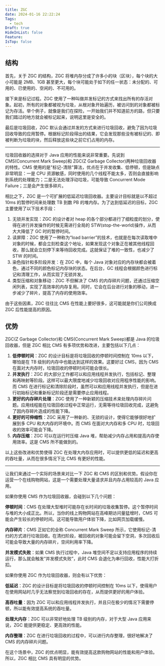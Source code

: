 ```yaml
---
title: ZGC
date: 2024-01-16 22:22:24
Tags:
  - tech
Draft: true
HideInList: false
Feature: 
IsTop: false
---
```


## 结构

首先，关于 ZGC 的结构，ZGC 将堆内存分成了许多小的块（区块），每个块的大小可能是 2MB、1GB 甚至更大，每个块可能处于如下的任一状态：未分配的、可用的、已使用的、空闲的、不可用的。

接下来是标记过程。ZGC 使用了一种叫做并发标记的方式来找出所有的存活对象。起初，所有的对象都被视为垃圾，从根对象开始遍历，被访问到的对象都被标记为存活。举个例子，就像是我们在探险，一开始我们并不知道前方的路，但只要我们踏过的地方就会被标记起来，说明这里是安全的。

最后是垃圾回收，ZGC 默认会通过并发的方式来进行垃圾回收，避免了因为垃圾回收导致的应用暂停。根据标记阶段得出的结果，它会发现那些没有被标记的、即被判断为垃圾的块，然后释放这些块之前它们占用的内存。

---

垃圾回收器的选择对于 Java 应用的性能来说非常重要。先说到 CMS(Concurrent Mark Sweep)和 ZGC(Z Garbage Collector)两种垃圾回收器的特性。CMS 使用的是"标记-清除"算法，优点在于并发收集、低停顿，但是缺点非常明显：一是 CPU 资源敏感，同时使用的几个线程不能太多，否则会直接影响到系统的处理能力；二是无法处理浮动垃圾，可能导致 Concurrent Mode Failure；三是会产生很多碎片。

相比之下，ZGC 是一个可扩展的低延迟垃圾回收器。主要设计目标就是以不超过 10ms 的暂停时间来处理数 TB 到数 PB 的堆内存。为了达到低延迟的目标，ZGC 主要使用了以下技术手段：

1. 无锁并发实现：ZGC 的设计者对 heap 的各个部分都进行了细粒度的划分，使得在进行并发操作的时候无需进行全局的 STW(stop-the-world)操作，从而大大降低了 GC 时的暂停时间。
2. 读屏障：ZGC 使用了一种称为“load barrier”的技术，也就是在每次读取堆中对象的时候，都会立刻检查这个地址，如果发现这个对象正在被其他线程回收，那么就会立刻停下来等待回收完成。这就保证了堆的一致性，也减少了 STW 的时间。
3. 染色指针和多阶段并发：在 ZGC 中，每个 Java 对象对应的内存块都会被着色，通过不同的颜色标记内存块的状态。在后台，GC 线程会根据颜色进行标记和清理工作，从而实现了无锁并发。
4. 类型压缩和对象移动：ZGC 不但解决了 CMS 的内存碎片问题，还通过压缩空闲列表，实现了高效率的内存复用。同时，它会在后台进行对象的移动，进一步减少了碎片，提高了内存的使用效率。

由于这些因素，ZGC 往往比 CMS 在性能上要好很多，这可能就是你们公司换成 ZGC 后性能提高的原因。

<!--more-->

## 优势

ZGC(Z Garbage Collector)和 CMS(Concurrent Mark Sweep)都是 Java 的垃圾回收器，但是 ZGC 相比 CMS 有多项优势和改进，主要包括以下几点：

1. **低停顿时间**：ZGC 的设计目标是将垃圾回收的停顿时间控制在 10ms 以下，哪怕是在 TB 级别的内存中也能达到这样的效果。这要好过 CMS，因为 CMS 在面对大内存时，垃圾回收的停顿时间可能会很长。
2. **并发执行**：ZGC 的大部分工作都可以和应用线程并发执行，包括标记、整理和再映射等阶段。这样可以最大限度地减少垃圾回收对应用程序性能的影响。而 CMS 在进行标记和清除阶段时，虽然可以和应用线程并发执行，但是在进行初始标记和重新标记阶段还是需要停止应用线程。
3. **更好的内存碎片处理**：ZGC 使用了一种新颖的压缩技术来处理内存碎片问题。应用线程能在垃圾回收过程中正常运行，无需等待垃圾回收完成，这避免了因内存碎片造成的性能下降。
4. **更好的可伸缩性**：ZGC 采用了一种新的、无锁的设计，使得它能够很好地扩展到多 CPU 和大内存的环境中。而 CMS 在面对大内存和多 CPU 时，垃圾回收的效率可能会下降。
5. **内存压缩**：ZGC 可以在运行时压缩 Java 堆，帮助减少内存占用和提高内存使用效率。这是 CMS 所不能做到的。

以上这些改进和优势使得 ZGC 在处理大内存应用时，可以提供更低的延迟和更高的吞吐量，从而在很多情况下比 CMS 有更好的性能。

---

让我们来通过一个实际的场景来对比一下 ZGC 和 CMS 的区别和优势。假设你在运营一个在线购物网站，这是一个需要处理大量请求并且内存占用较高的 Java 应用。

如果你使用 CMS 作为垃圾回收器，会碰到以下几个问题：

**停顿时间**：CMS 在处理大型堆时可能存在长时间的垃圾收集暂停。这个暂停时间与堆的大小成正比。所以，当你的线上购物网站在高峰期访问量猛增时，CMS 可能会产生较长的停顿时间。这可能导致用户体验下降，比如网页加载缓慢。

**内存碎片**：CMS 正如它的全称 Concurrent Mark Sweep 所示，它使用标记-清扫的方式进行垃圾回收。在清扫阶段，被回收的对象可能会留下空洞，多次回收后可能会导致大量的内存碎片，空间利用率下降。

**并发模式失败**：如果 CMS 执行过程中，Java 堆空间不足以支持应用程序的持续运行，那么就会触发“并发模式失败”，此时 CMS 会退化为串行回收，性能大打折扣。

如果你使用 ZGC 作为垃圾回收器，则会有以下优势：

**低延迟**：ZGC 的设计目标是将垃圾回收的停顿时间控制在 10ms 以下，使得用户在使用网站时几乎无法察觉到垃圾回收的存在，从而提供更好的用户体验。

**高吞吐量**：因为 ZGC 可以和应用线程并发执行，并且只在极少的情况下需要停顿，所以能有效提高系统的吞吐量。

**处理大内存**：ZGC 可以非常好地处理 TB 级别的内存，对于大型 Java 应用来说，ZGC 能提供更稳定、更高效的性能。

**内存整理**：ZGC 在进行垃圾回收的过程中，可以进行内存整理，很好地解决了 CMS 的内存碎片问题。

在这个场景中，ZGC 的优点明显，能有效提高这款购物网站的性能和用户体验。所以，ZGC 相比 CMS 具有明显的优势。
